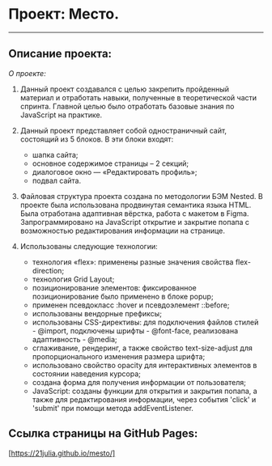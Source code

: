 # Проект: Место.

___

## Описание проекта:

*О проекте:*

1. Данный проект создавался с целью закрепить пройденный материал и отработать навыки, полученные в теоретической части спринта. Главной целью было отработать базовые знания по JavaScript на практике.

2. Данный проект представляет собой одностраничный сайт, состоящий из 5 блоков. В эти блоки входят:
    * шапка сайта;
    * основное содержимое страницы – 2 секций;
    * диалоговое окно — «Редактировать профиль»;
    * подвал сайта.

3. Файловая структура проекта создана по методологии БЭМ Nested. В проекте была использована продвинутая семантика языка HTML. Была отработана адаптивная вёрстка, работа с макетом в Figma. Запрограммировано на JavaScript открытие и закрытие попапа с возможностью редактирования информации на странице.

4. Использованы следующие технологии:
    * технология «flex»: применены разные значения свойства flex-direction;
    * технология Grid Layout;
    * позиционирование элементов: фиксированное позиционирование было применено в блоке popup;
    * применен псевдокласс :hover и псевдоэлемент ::before;
    * использованы вендорные префиксы;
    * использованы CSS-директивы: для подключения файлов стилей - @import, подключены шрифты - @font-face, реализована адаптивность - @media;
    * сглаживание, рендеринг, а также свойство text-size-adjust для пропорционального изменения размера шрифта;
    * использовано свойство opacity для интерактивных элементов в состоянии наведения курсора;
    * создана форма для получения информации от пользователя;
    * JavaScript: созданы функции для открытия и закрытия попапа, а также для редактирования информации, через события 'click' и 'submit' при помощи метода addEventListener.

## Ссылка страницы на GitHub Pages:

[https://21julia.github.io/mesto/]

